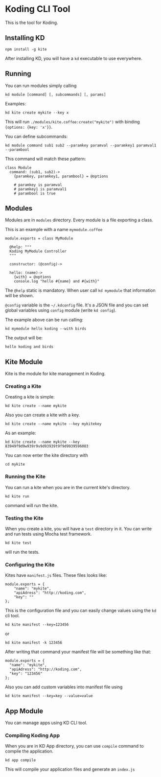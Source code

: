 Koding CLI Tool
===============

This is the tool for Koding.

## Installing KD

    npm install -g kite

After installing KD, you will have a `kd` executable to use everywhere.

## Running

You can run modules simply calling

    kd module [command] [, subcommands] [, params]

Examples:

    kd kite create mykite --key x

This will run `./modules/kite.coffee:create("mykite")` with binding `{options: {key: 'x'}}`.

You can define subcommands:

    kd module command sub1 sub2 --paramkey paramval --paramkey1 paramval1 --parambool

This command will match these pattern:

    class Module
      command: (sub1, sub2)->
        {paramkey, paramkey1, parambool} = @options

        # paramkey is paramval
        # paramkey1 is paramval1
        # parambool is true

## Modules

Modules are in `modules` directory. Every module is a file exporting a class.

This is an example with a name `mymodule.coffee`

    module.exports = class MyModule
    
      @help: """
      Koding MyModule Controller
      """

      constructor: (@config)->
    
      hello: (name)->
        {with} = @options
        console.log "hello #{name} and #{with}"

The `@help` static is mandatory. When user call `kd mymodule` that information will be shown.

`@config` variable is the `~/.kdconfig` file. It's a JSON file and you can set global variables using `config` module (write `kd config`).

The example above can be run calling:

    kd mymodule hello koding --with birds

The output will be:

    hello koding and birds

## Kite Module

Kite is the module for kite management in Koding.

### Creating a Kite

Creating a kite is simple:

    kd kite create --name mykite

Also you can create a kite with a key.

    kd kite create --name mykite --key mykitekey

As an example:

    kd kite create --name mykite --key 83949f9d9w939r9v9d93939t9f9d9939596003

You can now enter the kite directory with

    cd mykite

### Running the Kite

You can run a kite when you are in the current kite's directory.

    kd kite run

command will run the kite.

### Testing the Kite

When you create a kite, you will have a `test` directory in it. You can write and run tests using Mocha test framework.

    kd kite test

will run the tests.

### Configuring the Kite

Kites have `manifest.js` files. These files looks like:

    module.exports = {
        "name": "mykite",
        "apiAdress": "http://koding.com",
        "key": ""
    };

This is the configuration file and you can easily change values using the `kd` cli tool.

    kd kite manifest --key=123456

or

    kd kite manifest -k 123456

After writing that command your manifest file will be something like that:

    module.exports = {
      "name": "mykite",
      "apiAdress": "http://koding.com",
      "key": "123456"
    };

Also you can add custom variables into manifest file using

    kd kite manifest --key=key --value=value

## App Module

You can manage apps using KD CLI tool.

### Compiling Koding App

When you are in KD App directory, you can use `compile` command to compile the application.

    kd app compile

This will compile your application files and generate an `index.js`
